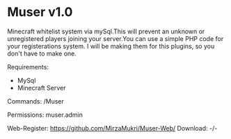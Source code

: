 # Muser v1.0

Minecraft whitelist system via mySql.This will prevent an unknown or unregistered players joining your server.You can use a simple PHP code for your registerations system.
I will be making them for this plugins, so you don't have to make one.

Requirements:
- MySql
- Minecraft Server

Commands: /Muser

Permissions: muser.admin

Web-Register: https://github.com/MirzaMukri/Muser-Web/
Download: -/-
